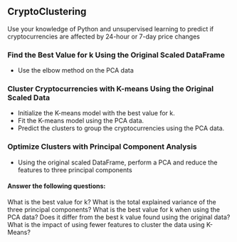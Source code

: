 ## CryptoClustering

Use your knowledge of Python and unsupervised learning to predict if cryptocurrencies are affected by 24-hour or 7-day price changes

### Find the Best Value for k Using the Original Scaled DataFrame
- Use the elbow method on the PCA data

### Cluster Cryptocurrencies with K-means Using the Original Scaled Data
- Initialize the K-means model with the best value for k.
- Fit the K-means model using the PCA data.
- Predict the clusters to group the cryptocurrencies using the PCA data.

### Optimize Clusters with Principal Component Analysis
- Using the original scaled DataFrame, perform a PCA and reduce the features to three principal components

#### Answer the following questions:
What is the best value for k?
What is the total explained variance of the three principal components?
What is the best value for k when using the PCA data?
Does it differ from the best k value found using the original data?
What is the impact of using fewer features to cluster the data using K-Means?
